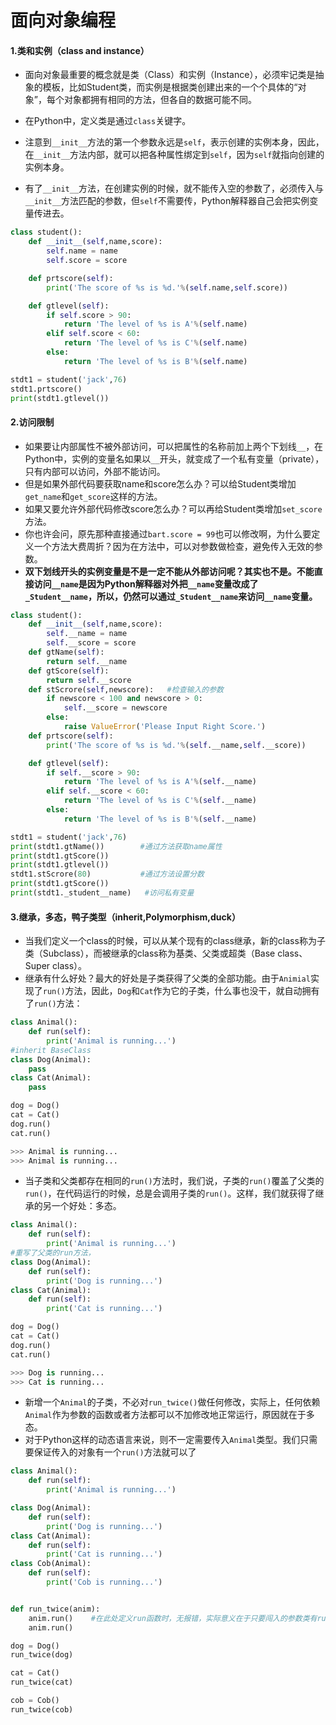 # 面向对象编程

#### 1.类和实例（class and instance）

- 面向对象最重要的概念就是类（Class）和实例（Instance），必须牢记类是抽象的模板，比如Student类，而实例是根据类创建出来的一个个具体的“对象”，每个对象都拥有相同的方法，但各自的数据可能不同。

- 在Python中，定义类是通过`class`关键字。
- 注意到`__init__`方法的第一个参数永远是`self`，表示创建的实例本身，因此，在`__init__`方法内部，就可以把各种属性绑定到`self`，因为`self`就指向创建的实例本身。
- 有了`__init__`方法，在创建实例的时候，就不能传入空的参数了，必须传入与`__init__`方法匹配的参数，但`self`不需要传，Python解释器自己会把实例变量传进去。

~~~python
class student():
    def __init__(self,name,score):
        self.name = name
        self.score = score

    def prtscore(self):
        print('The score of %s is %d.'%(self.name,self.score))

    def gtlevel(self):
        if self.score > 90:
            return 'The level of %s is A'%(self.name)
        elif self.score < 60:
            return 'The level of %s is C'%(self.name)
        else:
            return 'The level of %s is B'%(self.name)

stdt1 = student('jack',76)
stdt1.prtscore()
print(stdt1.gtlevel())
~~~

#### 2.访问限制

- 如果要让内部属性不被外部访问，可以把属性的名称前加上两个下划线`__`，在Python中，实例的变量名如果以`__`开头，就变成了一个私有变量（private），只有内部可以访问，外部不能访问。
- 但是如果外部代码要获取name和score怎么办？可以给Student类增加`get_name`和`get_score`这样的方法。
- 如果又要允许外部代码修改score怎么办？可以再给Student类增加`set_score`方法。
- 你也许会问，原先那种直接通过`bart.score = 99`也可以修改啊，为什么要定义一个方法大费周折？因为在方法中，可以对参数做检查，避免传入无效的参数。
- **双下划线开头的实例变量是不是一定不能从外部访问呢？其实也不是。不能直接访问`__name`是因为Python解释器对外把`__name`变量改成了`_Student__name`，所以，仍然可以通过`_Student__name`来访问`__name`变量。**

~~~python
class student():
    def __init__(self,name,score):
        self.__name = name
        self.__score = score
    def gtName(self):
        return self.__name
    def gtScore(self):
        return self.__score
    def stScrore(self,newscore):   #检查输入的参数
        if newscore < 100 and newscore > 0:
            self.__score = newscore
        else:
            raise ValueError('Please Input Right Score.')
    def prtscore(self):
        print('The score of %s is %d.'%(self.__name,self.__score))

    def gtlevel(self):
        if self.__score > 90: 
            return 'The level of %s is A'%(self.__name)
        elif self.__score < 60:
            return 'The level of %s is C'%(self.__name)
        else:
            return 'The level of %s is B'%(self.__name)

stdt1 = student('jack',76)
print(stdt1.gtName())		 #通过方法获取name属性
print(stdt1.gtScore())
print(stdt1.gtlevel())
stdt1.stScrore(80)			 #通过方法设置分数
print(stdt1.gtScore())        
print(stdt1._student__name)   #访问私有变量
~~~

#### 3.继承，多态，鸭子类型（inherit,Polymorphism,duck）

- 当我们定义一个class的时候，可以从某个现有的class继承，新的class称为子类（Subclass），而被继承的class称为基类、父类或超类（Base class、Super class）。
- 继承有什么好处？最大的好处是子类获得了父类的全部功能。由于`Animial`实现了`run()`方法，因此，`Dog`和`Cat`作为它的子类，什么事也没干，就自动拥有了`run()`方法：

~~~python
class Animal():
    def run(self):
        print('Animal is running...')
#inherit BaseClass
class Dog(Animal):
    pass
class Cat(Animal):
    pass

dog = Dog()
cat = Cat()
dog.run()
cat.run()

>>> Animal is running...
>>> Animal is running...
~~~

- 当子类和父类都存在相同的`run()`方法时，我们说，子类的`run()`覆盖了父类的`run()`，在代码运行的时候，总是会调用子类的`run()`。这样，我们就获得了继承的另一个好处：多态。

~~~python
class Animal():
    def run(self):
        print('Animal is running...')
#重写了父类的run方法，
class Dog(Animal):
    def run(self):
        print('Dog is running...')
class Cat(Animal):
    def run(self):
        print('Cat is running...')

dog = Dog()
cat = Cat()
dog.run()
cat.run()

>>> Dog is running...
>>> Cat is running...
~~~

- 新增一个`Animal`的子类，不必对`run_twice()`做任何修改，实际上，任何依赖`Animal`作为参数的函数或者方法都可以不加修改地正常运行，原因就在于多态。
- 对于Python这样的动态语言来说，则不一定需要传入`Animal`类型。我们只需要保证传入的对象有一个`run()`方法就可以了

~~~python
class Animal():
    def run(self):
        print('Animal is running...')

class Dog(Animal):
    def run(self):
        print('Dog is running...')
class Cat(Animal):
    def run(self):
        print('Cat is running...')
class Cob(Animal):
    def run(self):
        print('Cob is running...')


def run_twice(anim):
    anim.run()    #在此处定义run函数时，无报错，实际意义在于只要闯入的参数类有run函数就行
    anim.run()

dog = Dog()
run_twice(dog)

cat = Cat()
run_twice(cat)

cob = Cob()
run_twice(cob)
~~~

